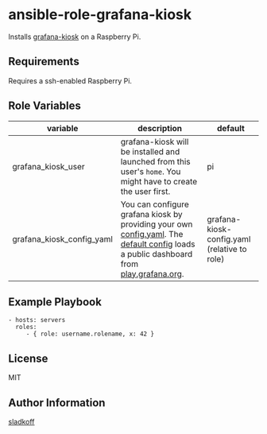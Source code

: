 ansible-role-grafana-kiosk
=========

Installs [grafana-kiosk](https://github.com/grafana/grafana-kiosk) on a Raspberry Pi.

Requirements
------------

Requires a ssh-enabled Raspberry Pi.

Role Variables
--------------

| variable | description | default | 
| --- | --- | --- |
| grafana_kiosk_user| grafana-kiosk will be installed and launched from this user's `home`. You might have to create the user first. | pi |
| grafana_kiosk_config_yaml| You can configure grafana kiosk by providing your own [config.yaml](https://github.com/grafana/grafana-kiosk#using-a-configuration-file). The [default config](files/grafana-kiosk-config.yaml) loads a public dashboard from [play.grafana.org](https://play.grafana.org). | grafana-kiosk-config.yaml (relative to role) |

Example Playbook
----------------

    - hosts: servers
      roles:
         - { role: username.rolename, x: 42 }

License
-------

MIT

Author Information
------------------

[sladkoff](https://github.com/sladkoff)